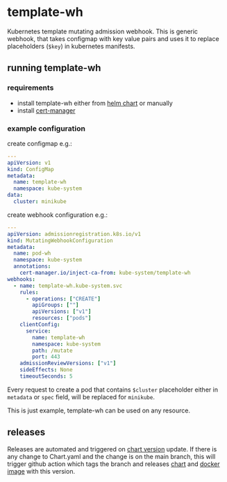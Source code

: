 # template-wh
Kubernetes template mutating admission webhook. This is generic webhook, that takes configmap with key value pairs and
uses it to replace placeholders (`$key`) in kubernetes manifests.

## running template-wh

### requirements
 - install template-wh either from [helm chart](https://pete911.github.io/template-wh/) or manually
 - install [cert-manager](https://cert-manager.io/)

### example configuration
create configmap e.g.:
```yaml
---
apiVersion: v1
kind: ConfigMap
metadata:
  name: template-wh
  namespace: kube-system
data:
  cluster: minikube
```

create webhook configuration e.g.:
```yaml
---
apiVersion: admissionregistration.k8s.io/v1
kind: MutatingWebhookConfiguration
metadata:
  name: pod-wh
  namespace: kube-system
  annotations:
    cert-manager.io/inject-ca-from: kube-system/template-wh
webhooks:
  - name: template-wh.kube-system.svc
    rules:
      - operations: ["CREATE"]
        apiGroups: [""]
        apiVersions: ["v1"]
        resources: ["pods"]
    clientConfig:
      service:
        name: template-wh
        namespace: kube-system
        path: /mutate
        port: 443
    admissionReviewVersions: ["v1"]
    sideEffects: None
    timeoutSeconds: 5
```

Every request to create a pod that contains `$cluster` placeholder either in `metadata` or `spec` field, will be
replaced for `minikube`.

This is just example, template-wh can be used on any resource.

## releases

Releases are automated and triggered on [chart version](charts/template-wh/Chart.yaml) update. If there is any change
to Chart.yaml and the change is on the main branch, this will trigger github action which tags the branch and releases
[chart](https://pete911.github.io/template-wh/) and
[docker image](https://hub.docker.com/repository/docker/pete911/template-wh) with this version.
